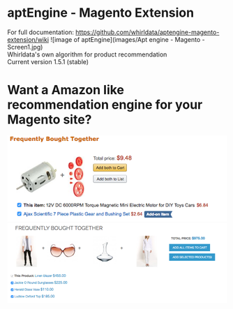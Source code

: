 # aptEngine - Magento Extension<br>
For full documentation: https://github.com/whirldata/aptengine-magento-extension/wiki
![image of aptEngine](images/Apt engine - Magento - Screen1.jpg)<br>
Whirldata's own algorithm for product recommendation<br>
Current version 1.5.1 (stable)<br>
# Want a Amazon like recommendation engine for your Magento site?
![amazon Recommendation](images/amazon_recommendation.png)<br>
![aptEngine Recommendation](images/aptEngine_recommendation.png)

